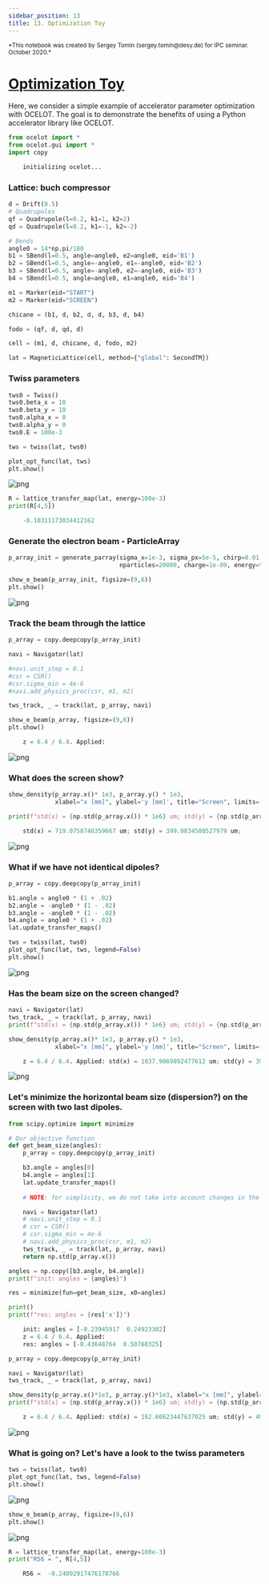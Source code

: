```yaml
---
sidebar_position: 13
title: 13. Optimization Toy
---
```

<small>
*This notebook was created by Sergey Tomin (sergey.tomin@desy.de) for IPC seminar. October 2020.*
</small>

# [Optimization Toy](https://github.com/ocelot-collab/ocelot/blob/dev/demos/ipython_tutorials/accelerator_optim.ipynb)

Here, we consider a simple example of accelerator parameter optimization with OCELOT. The goal is to demonstrate the benefits of using a Python accelerator library like OCELOT.

```python
from ocelot import *
from ocelot.gui import *
import copy
```
```python
    initializing ocelot...
```

### Lattice: buch compressor


```python
d = Drift(0.5)
# Quadrupoles 
qf = Quadrupole(l=0.2, k1=1, k2=2)
qd = Quadrupole(l=0.2, k1=-1, k2=-2)

# Bends
angle0 = 14*np.pi/180
b1 = SBend(l=0.5, angle=angle0, e2=angle0, eid='B1')
b2 = SBend(l=0.5, angle=-angle0, e1=-angle0, eid='B2')
b3 = SBend(l=0.5, angle=-angle0, e2=-angle0, eid='B3')
b4 = SBend(l=0.5, angle=angle0, e1=angle0, eid='B4')

m1 = Marker(eid="START")
m2 = Marker(eid="SCREEN")

chicane = (b1, d, b2, d, d, b3, d, b4)

fodo = (qf, d, qd, d)

cell = (m1, d, chicane, d, fodo, m2)

lat = MagneticLattice(cell, method={"global": SecondTM})
```

### Twiss parameters


```python
tws0 = Twiss()
tws0.beta_x = 10
tws0.beta_y = 10
tws0.alpha_x = 0
tws0.alpha_y = 0
tws0.E = 100e-3

tws = twiss(lat, tws0)

plot_opt_func(lat, tws)
plt.show()
```


    
![png](/img/accelerator_optim_files/accelerator_optim_5_0.png)
    



```python
R = lattice_transfer_map(lat, energy=100e-3)
print(R[4,5])
```
```python
    -0.10311173034412162
```

### Generate the electron beam -  ParticleArray


```python
p_array_init = generate_parray(sigma_x=1e-3, sigma_px=5e-5, chirp=0.01,
                               nparticles=20000, charge=1e-09, energy=tws0.E, tws=tws0)

show_e_beam(p_array_init, figsize=(9,6))
plt.show()
```


    
![png](/img/accelerator_optim_files/accelerator_optim_8_0.png)
    


### Track the beam through the lattice


```python
p_array = copy.deepcopy(p_array_init)

navi = Navigator(lat)

#navi.unit_step = 0.1
#csr = CSR()
#csr.sigma_min = 4e-6
#navi.add_physics_proc(csr, m1, m2)

tws_track, _ = track(lat, p_array, navi)

show_e_beam(p_array, figsize=(9,6))
plt.show()
```
```python
    z = 6.4 / 6.4. Applied: 
```

    
![png](/img/accelerator_optim_files/accelerator_optim_10_1.png)
    


### What does the screen show?


```python
show_density(p_array.x()* 1e3, p_array.y() * 1e3, 
             xlabel="x [mm]", ylabel='y [mm]', title="Screen", limits=[(-4, 4), (-2, 2)])

print(f"std(x) = {np.std(p_array.x()) * 1e6} um; std(y) = {np.std(p_array.y()) * 1e6} um;")
```
```python
    std(x) = 719.0758746359667 um; std(y) = 399.0834500527979 um;
```


    
![png](/img/accelerator_optim_files/accelerator_optim_12_1.png)
    


### What if we have not identical dipoles?


```python
p_array = copy.deepcopy(p_array_init)

b1.angle = angle0 * (1 + .02)
b2.angle = -angle0 * (1 - .02)
b3.angle = -angle0 * (1 - .02)
b4.angle = angle0 * (1 + .02)
lat.update_transfer_maps()

tws = twiss(lat, tws0)
plot_opt_func(lat, tws, legend=False)
plt.show()
```


    
![png](/img/accelerator_optim_files/accelerator_optim_14_0.png)
    


### Has the beam size on the screen changed? 


```python
navi = Navigator(lat)
tws_track, _ = track(lat, p_array, navi)
print(f"std(x) = {np.std(p_array.x()) * 1e6} um; std(y) = {np.std(p_array.y()) * 1e6} um;")

show_density(p_array.x()* 1e3, p_array.y() * 1e3, 
             xlabel="x [mm]", ylabel='y [mm]', title="Screen", limits=[(-4, 4), (-2, 2)], grid=False)
```
```python
    z = 6.4 / 6.4. Applied: std(x) = 1037.9069892477612 um; std(y) = 398.90408947079084 um;
```


    
![png](/img/accelerator_optim_files/accelerator_optim_16_1.png)
    


### Let's minimize the horizontal beam size (dispersion?) on the screen with two last dipoles.


```python
from scipy.optimize import minimize

# Our objective function 
def get_beam_size(angles):
    p_array = copy.deepcopy(p_array_init)

    b3.angle = angles[0]
    b4.angle = angles[1]
    lat.update_transfer_maps()
    
    # NOTE: for simplicity, we do not take into account changes in the drift length between dipoles B3 and B4.

    navi = Navigator(lat)
    # navi.unit_step = 0.1
    # csr = CSR()
    # csr.sigma_min = 4e-6
    # navi.add_physics_proc(csr, m1, m2)
    tws_track, _ = track(lat, p_array, navi)
    return np.std(p_array.x()) 

angles = np.copy([b3.angle, b4.angle])
print(f"init: angles = {angles}")

res = minimize(fun=get_beam_size, x0=angles)

print()
print(f"res: angles = {res['x']}")
```
```python
    init: angles = [-0.23945917  0.24923302]
    z = 6.4 / 6.4. Applied: 
    res: angles = [-0.43648764  0.50760325]
```


```python
p_array = copy.deepcopy(p_array_init)

navi = Navigator(lat)
tws_track, _ = track(lat, p_array, navi)

show_density(p_array.x()*1e3, p_array.y()*1e3, xlabel="x [mm]", ylabel='y [mm]', limits=[(-4, 4), (-2, 2)])
print(f"std(x) = {np.std(p_array.x()) * 1e6} um; std(y) = {np.std(p_array.y()) * 1e6} um;")
```
```python
    z = 6.4 / 6.4. Applied: std(x) = 162.60623447637025 um; std(y) = 492.3983116819463 um;
```


    
![png](/img/accelerator_optim_files/accelerator_optim_19_1.png)
    


### What is going on? Let's have a look to the twiss parameters


```python
tws = twiss(lat, tws0)
plot_opt_func(lat, tws, legend=False)
plt.show()
```


    
![png](/img/accelerator_optim_files/accelerator_optim_21_0.png)
    



```python
show_e_beam(p_array, figsize=(9,6))
plt.show()
```


    
![png](/img/accelerator_optim_files/accelerator_optim_22_0.png)
    



```python
R = lattice_transfer_map(lat, energy=100e-3)
print("R56 = ", R[4,5])
```
```python
    R56 =  -0.24092917476178766
```


